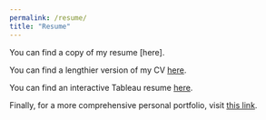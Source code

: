```yaml
---
permalink: /resume/
title: "Resume"
---
```


You can find a copy of my resume [here].

You can find a lengthier version of my CV [here](https://connorrothschild.github.io/markdown-cv/).

You can find an interactive Tableau resume [here](https://public.tableau.com/profile/connor.rothschild#!/vizhome/Resume_15640874129900/Resume?publish=yes).

Finally, for a more comprehensive personal portfolio, visit [this link](https://www.connorrothschild.com).
